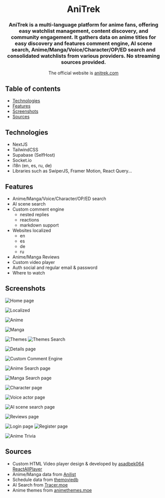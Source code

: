 <div style="text-align: center;">
<h1>AniTrek</h1>

### AniTrek is a multi-language platform for anime fans, offering easy watchlist management, content discovery, and community engagement. It gathers data on anime titles for easy discovery and features comment engine, AI scene search, Anime/Manga/Voice/Character/OP/ED search and consolidated watchlists from various providers.  No streaming sources provided.


The official website is [anitrek.com](https://anitrek.com)

</div>

## Table of contents

- [Technologies](#technologies)
- [Features](#features)
- [Screenshots](#screenshots)
- [Sources](#sources)

## Technologies

- NextJS
- TailwindCSS
- Supabase (SelfHost)
- Socket.io
- i18n (en, es, ru, de)
- Libraries such as SwiperJS, Framer Motion, React Query...

## Features

- Anime/Manga/Voice/Character/OP/ED search
- AI scene search
- Custom comment engine
    - nested replies
    - reactions
    - markdown support
- Websites localized
    - en
    - es
    - de
    - ru
- Anime/Manga Reviews
- Custom video player
- Auth social and regular email & password
- Where to watch

## Screenshots

![Home page](https://pub-5e5002a97ed346e5906448c5ab66c50b.r2.dev/home-min.png)

![Localized](https://pub-5e5002a97ed346e5906448c5ab66c50b.r2.dev/New%20Project.png)

![Anime](https://pub-5e5002a97ed346e5906448c5ab66c50b.r2.dev/anime-min.png)

![Manga](https://pub-5e5002a97ed346e5906448c5ab66c50b.r2.dev/manga-min.png)

![Themes](https://pub-5e5002a97ed346e5906448c5ab66c50b.r2.dev/themes-min.png)
![Themes Search](https://pub-5e5002a97ed346e5906448c5ab66c50b.r2.dev/theme_search-min.png)


![Details page](https://pub-5e5002a97ed346e5906448c5ab66c50b.r2.dev/anime_view-min.png)

![Custom Comment Engine](https://pub-5e5002a97ed346e5906448c5ab66c50b.r2.dev/comment-engine-min.png)


![Anime Search page](https://pub-5e5002a97ed346e5906448c5ab66c50b.r2.dev/anime_seach-min.png)

![Manga Search page](https://pub-5e5002a97ed346e5906448c5ab66c50b.r2.dev/manga_search-min.png)

![Character page](https://pub-5e5002a97ed346e5906448c5ab66c50b.r2.dev/characters-min.png)

![Voice actor page](https://pub-5e5002a97ed346e5906448c5ab66c50b.r2.dev/voice_actor-min.png)

![AI scene search page](https://pub-5e5002a97ed346e5906448c5ab66c50b.r2.dev/ai_scene_search-min.png)

![Reviews page](https://cdn.discordapp.com/attachments/1152701701724315718/1152702353376546969/localhost_3000__6.png)

![Login page](https://pub-5e5002a97ed346e5906448c5ab66c50b.r2.dev/localhost_3000_login_redirectedFrom_trivia.png)
![Register page](https://pub-5e5002a97ed346e5906448c5ab66c50b.r2.dev/register-min.png)


![Anime Trivia](https://pub-5e5002a97ed346e5906448c5ab66c50b.r2.dev/trivia-min.png)


## Sources

- Custom HTML Video player design & developed by [asadbek064](https://github.com/asadbek064) [ReactAllPlayer](https://reactallplayer.asadbek.dev/)
- Anime/Manga data from [Anilist](anilist.co)
- Schedule data from [themoviedb](https://www.themoviedb.org/)
- AI Search from [Tracer.moe](https://trace.moe/)
- Anime themes from [animethemes.moe](https://animethemes.moe/)

<!-- ## Installation

See [INSTALLATION.md](INSTALLATION.md) -->
